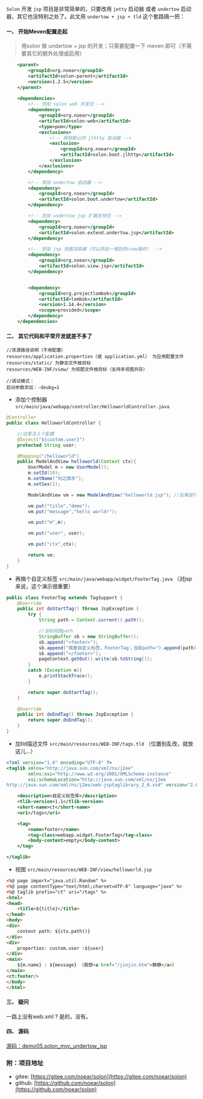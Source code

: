`Solon` 开发 `jsp` 项目是非常简单的，只要改用 `jetty` 启动器 或者 `undertow` 启动器，其它也没特别之处了。此文用 `undertow + jsp + tld` 这个套路搞一把：

#### 一、 开始Meven配置走起

> 用solon 做 undertow + jsp 的开发；只需要配置一下 meven 即可（不需要其它的额外处理或启用）

```xml
    <parent>
        <groupId>org.noear</groupId>
        <artifactId>solon-parent</artifactId>
        <version>1.2.5</version>
    </parent>
    
    <dependencies>
        <!-- 添加 solon web 开发包 -->
        <dependency>
            <groupId>org.noear</groupId>
            <artifactId>solon-web</artifactId>
            <type>pom</type>
            <exclusions>
                <!-- 排除默认的 jlhttp 启动器 -->
                <exclusion>
                    <groupId>org.noear</groupId>
                    <artifactId>solon.boot.jlhttp</artifactId>
                </exclusion>
            </exclusions>
        </dependency>

        <!-- 添加 undertow 启动器 -->
        <dependency>
            <groupId>org.noear</groupId>
            <artifactId>solon.boot.undertow</artifactId>
        </dependency>

        <!-- 添加 undertow jsp 扩展支持包 -->
        <dependency>
            <groupId>org.noear</groupId>
            <artifactId>solon.extend.undertow.jsp</artifactId>
        </dependency>

        <!-- 添加 jsp 视图渲染器（可以添加一堆别的view插件） -->
        <dependency>
            <groupId>org.noear</groupId>
            <artifactId>solon.view.jsp</artifactId>
        </dependency>


        <dependency>
            <groupId>org.projectlombok</groupId>
            <artifactId>lombok</artifactId>
            <version>1.14.4</version>
            <scope>provided</scope>
        </dependency>
    </dependencies>
```

#### 二、 其它代码和平常开发就差不多了

```
//资源路径说明（不用配置）
resources/application.properties（或 application.yml） 为应用配置文件
resources/static/ 为静态文件根目标
resources/WEB-INF/view/ 为视图文件根目标（支持多视图共存）

//调试模式：
启动参数添加：-deubg=1
```

* 添加个控制器 `src/main/java/webapp/controller/HelloworldController.java`

```java
@Controller
public class HelloworldController {

    //这里注入个配置
    @Inject("${custom.user}")
    protected String user;

    @Mapping("/helloworld")
    public ModelAndView helloworld(Context ctx){
        UserModel m = new UserModel();
        m.setId(10);
        m.setName("刘之西东");
        m.setSex(1);

        ModelAndView vm = new ModelAndView("helloworld.jsp"); //如果是ftl模板，把后缀改为：.ftl 即可

        vm.put("title","demo");
        vm.put("message","hello world!");

        vm.put("m",m);

        vm.put("user", user);

        vm.put("ctx",ctx);

        return vm;
    }
}
```

* 再搞个自定义标签 `src/main/java/webapp/widget/FooterTag.java` （对jsp来说，这个演示很重要）

```java
public class FooterTag extends TagSupport {
    @Override
    public int doStartTag() throws JspException {
        try {
            String path = Context.current().path();

            //当前视图path
            StringBuffer sb = new StringBuffer();
            sb.append("<footer>");
            sb.append("我是自定义标签，FooterTag；当前path=").append(path);
            sb.append("</footer>");
            pageContext.getOut().write(sb.toString());
        }
        catch (Exception e){
            e.printStackTrace();
        }

        return super.doStartTag();
    }

    @Override
    public int doEndTag() throws JspException {
        return super.doEndTag();
    }
}
```

* 加tld描述文件 `src/main/resources/WEB-INF/tags.tld` （位置别乱改，就放这儿...）

```xml
<?xml version="1.0" encoding="UTF-8" ?>
<taglib xmlns="http://java.sun.com/xml/ns/j2ee"
        xmlns:xsi="http://www.w3.org/2001/XMLSchema-instance"
        xsi:schemaLocation="http://java.sun.com/xml/ns/j2ee
http://java.sun.com/xml/ns/j2ee/web-jsptaglibrary_2_0.xsd" version="2.0">

    <description>自定义标签库</description>
    <tlib-version>1.1</tlib-version>
    <short-name>ct</short-name>
    <uri>/tags</uri>

    <tag>
        <name>footer</name>
        <tag-class>webapp.widget.FooterTag</tag-class>
        <body-content>empty</body-content>
    </tag>

</taglib>
```

* 视图 `src/main/resources/WEB-INF/view/helloworld.jsp`

```html
<%@ page import="java.util.Random" %>
<%@ page contentType="text/html;charset=UTF-8" language="java" %>
<%@ taglib prefix="ct" uri="/tags" %>
<html>
<head>
    <title>${title}</title>
</head>
<body>
<div>
    context path: ${ctx.path()}
</div>
<div>
    properties: custom.user :${user}
</div>
<main>
    ${m.name} : ${message} （我想<a href="/jinjin.htm">静静</a>）
</main>
<ct:footer/>
</body>
</html>
```

#### 三、 疑问

一路上没有web.xml ? 是的，没有。

#### 四、 源码

[源码：demo05.solon_mvc_undertow_jsp](https://gitee.com/noear/solon_demo/tree/master/demo05.solon_mvc_undertow_jsp)



### 附：项目地址

* gitee:  [https://gitee.com/noear/solon](https://gitee.com/noear/solon)
* github:  [https://github.com/noear/solon](https://github.com/noear/solon)


